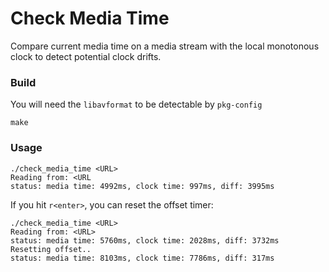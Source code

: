 # Check Media Time

Compare current media time on a media stream with the local monotonous clock to detect potential clock drifts.

### Build

You will need the `libavformat` to be detectable by `pkg-config`

```
make
```

### Usage

```
./check_media_time <URL>
Reading from: <URL
status: media time: 4992ms, clock time: 997ms, diff: 3995ms
```

If you hit `r<enter>`, you can reset the offset timer:
```
./check_media_time <URL>
Reading from: <URL>
status: media time: 5760ms, clock time: 2028ms, diff: 3732ms
Resetting offset..
status: media time: 8103ms, clock time: 7786ms, diff: 317ms
```
